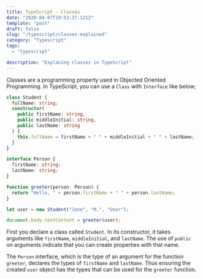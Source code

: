 ```yaml
---
title: TypeScript - Classes
date: "2020-04-07T19:53:37.121Z"
template: "post"
draft: false
slug: "/typescript/classes-explained"
category: "Typescript"
tags:
  - "typescript"

description: "Explaning classes in TypeScript"
---
```


Classes are a programming property used in Objected Oriented Programming. In TypeScript, you can use a `Class` with `Interface` like below;

```typescript
class Student {
  fullName: string;
  constructor(
    public firstName: string,
    public middleInitial: string,
    public lastName: string
  ) {
    this.fullName = firstName + " " + middleInitial + " " + lastName;
  }
}

interface Person {
  firstName: string;
  lastName: string;
}

function greeter(person: Person) {
  return "Hello, " + person.firstName + " " + person.lastName;
}

let user = new Student("Jane", "M.", "User");

document.body.textContent = greeter(user);
```

First you declare a class called `Student`. In its constructor, it takes arguments like `firstName`, `middleInitial`, and `lastName`. The use of `public` on arguments indicate that you can create properties with that name.

The `Person` interface, which is the type of an argument for the function `greeter`, declares the types of `firstName` and `lastName`. Thus ensuring the created `user` object has the types that can be used for the `greeter` function.
